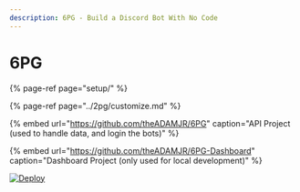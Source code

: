 ```yaml
---
description: 6PG - Build a Discord Bot With No Code
---
```


# 6PG

{% page-ref page="setup/" %}

{% page-ref page="../2pg/customize.md" %}

{% embed url="https://github.com/theADAMJR/6PG" caption="API Project \(used to handle data, and login the bots\)" %}

{% embed url="https://github.com/theADAMJR/6PG-Dashboard" caption="Dashboard Project \(only used for local development\)" %}

[![Deploy](https://www.herokucdn.com/deploy/button.svg)](https://heroku.com/deploy?template=https://github.com/theADAMJR/6PG/tree/master)



